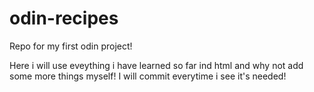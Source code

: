 # odin-recipes
Repo for my first odin project!

Here i will use eveything i have learned so far ind html and why not add some more things myself!
I will commit everytime i see it's needed!